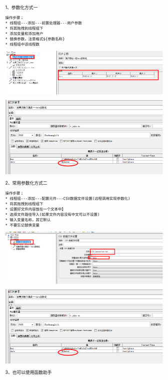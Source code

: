 1、参数化方式一

    操作步骤；
    * 线程组---添加---前置处理器---用户参数
    * 将其拖拽到线程组下
    * 添加变量和添加用户
    * 替换参数，注意格式${参数名称}
    * 线程组中该线程数
    
![jmeter](../picture/jmeter28.png)

![jmeter](../picture/jmeter29.png)

2、常用参数化方式二

    操作步骤；
    * 线程组---添加---配置元件---CSV数据文件设置(远程调用实现参数化)
    * 将其拖拽到线程组下 
    * 设置好文件内容放在一个文本中】
    * 选择文件路径导入(如果文件内容没有中文可以不设置)
    * 输入变量名称，其它默认
    * 不要忘记替换变量

![jmeter](../picture/jmeter30.png) 
       
![jmeter](../picture/jmeter29.png)    

3、也可以使用函数助手    

    